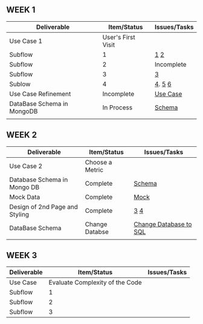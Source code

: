 ## WEEK 1

|  Deliverable | Item/Status  |  Issues/Tasks | 
|---|---|---|
| Use Case 1 |  User's First Visit |   |
| Subflow  |  1  | [1](https://github.ncsu.edu/umisra/csc510-project/projects/1#card-7206)  [2](https://github.ncsu.edu/umisra/csc510-project/projects/1#card-7208)  |
| Subflow  |  2  |  Incomplete|
| Subflow  |  3  | [3](https://github.ncsu.edu/umisra/csc510-project/projects/1#card-7755) |
| Sublow   |  4  | [4](https://github.ncsu.edu/umisra/csc510-project/projects/1#card-7757). [5](https://github.ncsu.edu/umisra/csc510-project/projects/1#card-7758)  [6](https://github.ncsu.edu/umisra/csc510-project/projects/1#card-7754)  |
| Use Case Refinement | Incomplete  | [Use Case](https://github.ncsu.edu/umisra/csc510-project/projects/1#card-7202)  |
| DataBase Schema in MongoDB | In Process  | [Schema](https://github.ncsu.edu/umisra/csc510-project/projects/1#card-7205)  |
|   |   |   |
## WEEK 2

|  Deliverable | Item/Status  |  Issues/Tasks | 
|---|---|---|
| Use Case 2 |  Choose a Metric |   |
| Database Schema in Mongo DB  | Complete  | [Schema](https://github.ncsu.edu/umisra/csc510-project/projects/1#card-7203)   |
| Mock Data  |  Complete | [Mock](https://github.ncsu.edu/umisra/csc510-project/projects/1#card-7215)   |
| Design of 2nd Page and Styling  |  Complete |[3](https://github.ncsu.edu/umisra/csc510-project/projects/1#card-7212)  [4](https://github.ncsu.edu/umisra/csc510-project/projects/1#card-7290)   |
| DataBase Schema| Change Databse | [Change Database to SQL](https://github.ncsu.edu/umisra/csc510-project/issues/1#issue-69060) |
|   |   |    |


## WEEK 3

|  Deliverable | Item/Status  |  Issues/Tasks | 
|---|---|---|
| Use Case  |  Evaluate Complexity of the Code |   |
| Subflow  | 1  |   |
| Subflow  |  2 |   |
| Subflow  |  3 |   |
